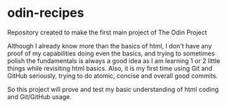 # odin-recipes

Repository created to make the first main project of The Odin Project

Although I already know more than the basics of html, I don't have any proof
of my capabilities doing even the basics, and trying to sometimes polish the fundamentals is always a good idea as I am learning 1 or 2 little things while
revisiting html basics. Also, it is my first time using Git and GitHub seriously,
trying to do atomic, concise and overall good commits.

So this project will prove and test my basic understanding of html coding and Git/GitHub usage.
